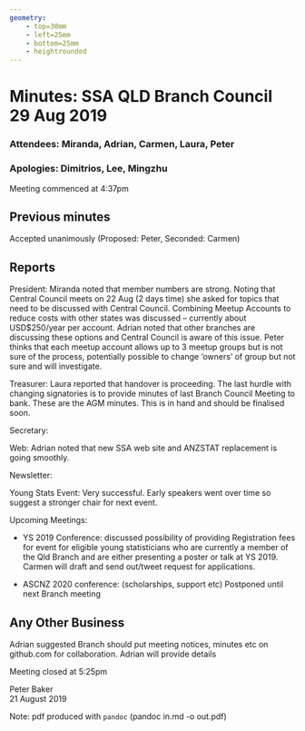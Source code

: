 ```yaml
---
geometry:
    - top=30mm
    - left=25mm
    - bottom=25mm
    - heightrounded
---
```


# Minutes: SSA QLD Branch Council 29 Aug 2019

### Attendees: Miranda, Adrian, Carmen, Laura, Peter

### Apologies: Dimitrios, Lee, Mingzhu

Meeting commenced at 4:37pm

## Previous minutes

Accepted unanimously (Proposed: Peter, Seconded: Carmen)

## Reports

President: Miranda noted that member numbers are strong. Noting that Central Council meets on 22 Aug (2 days time) she asked for topics that need to be discussed with Central Council. Combining Meetup Accounts to reduce costs with other states was discussed – currently about USD$250/year per account. Adrian noted that other branches are discussing these options and Central Council is aware of this issue. Peter thinks that each meetup account allows up to 3 meetup groups but is not sure of the process, potentially possible to change ‘owners’ of group but not sure and will investigate.

Treasurer: Laura reported that handover is proceeding. The last hurdle with changing signatories is to provide minutes of last Branch Council Meeting to bank. These are the AGM minutes. This is in hand and should be finalised soon.

Secretary: 

Web: Adrian noted that new SSA web site and ANZSTAT replacement is going smoothly.

Newsletter:

Young Stats Event: Very successful. Early speakers went over time so suggest a stronger chair for next event.

Upcoming Meetings: 

* YS 2019 Conference: discussed possibility of providing Registration fees for event for eligible young statisticians who are currently a member of the Qld Branch and are either presenting a poster or talk at YS 2019. Carmen will draft and send out/tweet request for applications.

* ASCNZ 2020 conference: (scholarships, support etc) Postponed until next Branch meeting

## Any Other Business

Adrian suggested Branch should put meeting notices, minutes etc on github.com for collaboration. Adrian will provide details
 
Meeting closed at 5:25pm


Peter Baker    
21 August 2019

Note: pdf produced with `pandoc` (pandoc in.md -o out.pdf)

